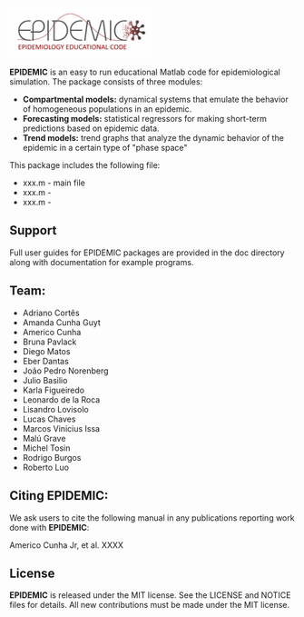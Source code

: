 <img src="logo/EPIDEMIC_Logo.png" width="50%">

**EPIDEMIC** is an easy to run educational Matlab code for epidemiological simulation. The package consists of three modules: 

- **Compartmental models:** dynamical systems that emulate the behavior of homogeneous populations in an epidemic. 
- **Forecasting models:** statistical regressors for making short-term predictions based on epidemic data.
- **Trend models:** trend graphs that analyze the dynamic behavior of the epidemic in a certain type of "phase space"


This package includes the following file:

- xxx.m - main file 
- xxx.m - 
- xxx.m - 

## Support

Full user guides for EPIDEMIC packages are provided in the doc directory along with documentation for example programs.

## Team:

- Adriano Cortês
- Amanda Cunha Guyt
- Americo Cunha
- Bruna Pavlack
- Diego Matos
- Eber Dantas
- João Pedro Norenberg
- Julio Basilio
- Karla Figueiredo
- Leonardo de la Roca
- Lisandro Lovisolo
- Lucas Chaves
- Marcos Vinicius Issa
- Malú Grave
- Michel Tosin
- Rodrigo Burgos
- Roberto Luo

## Citing EPIDEMIC:

We ask users to cite the following manual in any publications reporting work done with **EPIDEMIC**:

Americo Cunha Jr, et al. XXXX

## License

**EPIDEMIC** is released under the MIT license. See the LICENSE and NOTICE files for details. All new contributions must be made under the MIT license.
